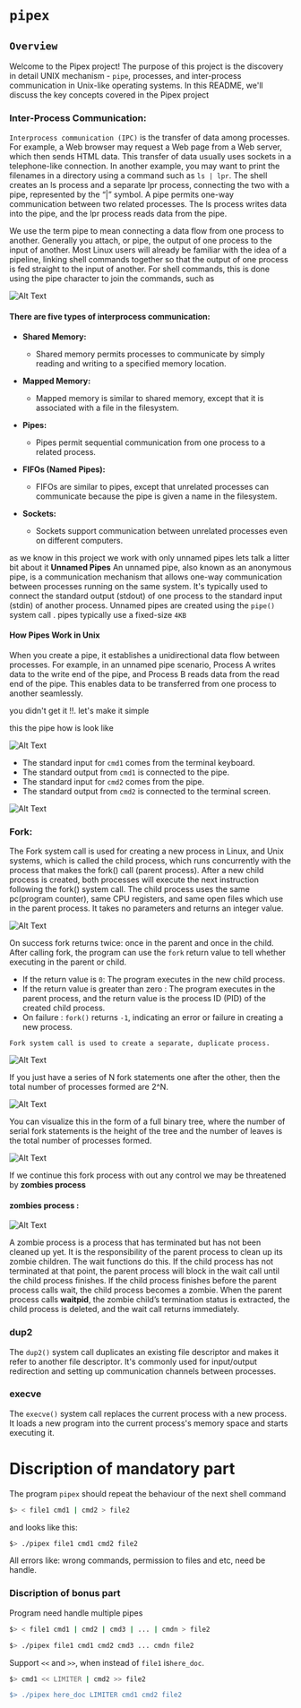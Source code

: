 # `pipex`

## `Overview`

Welcome to the Pipex project! The purpose of this project is the discovery in detail UNIX mechanism - `pipe`, processes, and inter-process communication in Unix-like operating systems.
In this README, we'll discuss the key concepts covered in the Pipex project


### Inter-Process Communication:

`Interprocess communication (IPC)` is the transfer of data among processes. For example, a
Web browser may request a Web page from a Web server, which then sends HTML data. This
transfer of data usually uses sockets in a telephone-like connection. In another example, you
may want to print the filenames in a directory using a command such as `ls | lpr`. The shell
creates an ls process and a separate lpr process, connecting the two with a pipe, represented
by the “|” symbol. A pipe permits one-way communication between two related processes.
The ls process writes data into the pipe, and the lpr process reads data from the pipe.

We use the term pipe to mean connecting a data flow from one process to another. Generally
you attach, or pipe, the output of one process to the input of another. Most Linux users will
already be familiar with the idea of a pipeline, linking shell commands together so that the
output of one process is fed straight to the input of another. For shell commands, this is done
using the pipe character to join the commands, such as


![Alt Text](/images/command.png)


#### There are five types of interprocess communication:

- **Shared Memory:**
  - Shared memory permits processes to communicate by simply reading and writing to a specified memory location.

- **Mapped Memory:**
  - Mapped memory is similar to shared memory, except that it is associated with a file in the filesystem.

- **Pipes:**
  - Pipes permit sequential communication from one process to a related process.

- **FIFOs (Named Pipes):**
  - FIFOs are similar to pipes, except that unrelated processes can communicate because the pipe is given a name in the filesystem.

- **Sockets:**
  - Sockets support communication between unrelated processes even on different computers.

as we know in this project we work with only unnamed pipes lets talk a litter bit about it
**Unnamed Pipes**
An unnamed pipe, also known as an anonymous pipe, is a communication mechanism that allows one-way communication between processes running on the same system.
It's typically used to connect the standard output (stdout) of one process to the standard input (stdin) of another process. Unnamed pipes are created using the `pipe()` system call .
pipes typically use a fixed-size `4KB`


#### How Pipes Work in Unix

When you create a pipe, it establishes a unidirectional data flow between processes. For example, in an unnamed pipe scenario, Process A writes data to the write end of the pipe, and Process B reads data from the read end of the pipe. This enables data to be transferred from one process to another seamlessly.

you didn't get it !!. let's make it simple

this the pipe how is look like


![Alt Text](/images/pipe.png)


   - The standard input for `cmd1` comes from the terminal keyboard.
   - The standard output from `cmd1` is connected to the pipe.
   - The standard input for `cmd2` comes from the pipe.
   - The standard output from `cmd2` is connected to the terminal screen.


![Alt Text](/images/pipe_work.png)


### Fork:

The Fork system call is used for creating a new process in Linux, and Unix systems, which is called the child process, which runs concurrently with the process that makes the fork() call (parent process). After a new child process is created, both processes will execute the next instruction following the fork() system call.
The child process uses the same pc(program counter), same CPU registers, and same open files which use in the parent process. It takes no parameters and returns an integer value.


![Alt Text](/images/fork.png)


On success fork returns twice: once in the parent and once in the child. After calling fork,
the program can use the `fork` return value to tell whether executing in the parent or child.


  - If the return value is `0`: The program executes in the new child process.
  - If the return value is greater than zero : The program executes in the parent process, and the return value is the process ID (PID) of the created child process.
  - On failure : `fork()` returns `-1`, indicating an error or failure in creating a new process.

`Fork system call is used to create a separate, duplicate process.`


![Alt Text](/images/fork_work.png)


If you just have a series of N fork statements one after the other, then the
total number of processes formed are 2^N.


![Alt Text](/images/equation.png)


You can visualize this in the form of a full binary tree, where the number of
serial fork statements is the height of the tree and the number of leaves is the
total number of processes formed.


![Alt Text](/images/binary_tree.jpg)


If we continue this fork process with out any control we may be threatened by **zombies process**

#### zombies process :


![Alt Text](/images/zombie.png)


A zombie process is a process that has terminated but has not been cleaned up yet. It is the responsibility of
the parent process to clean up its zombie children. The wait functions do this. If the child process has not
terminated at that point, the parent process will block in the wait call until the child process finishes. If the
child process finishes before the parent process calls wait, the child process becomes a zombie. When the
parent process calls **waitpid**, the zombie child’s termination status is extracted, the child process is deleted, and
the wait call returns immediately.


### dup2

The `dup2()` system call duplicates an existing file descriptor and makes it refer to another file descriptor. It's commonly used for input/output redirection and setting up communication channels between processes.

### execve

The `execve()` system call replaces the current process with a new process. It loads a new program into the current process's memory space and starts executing it.



# Discription of mandatory part
The program `pipex` should repeat the behaviour of the next shell command
```bash
$> < file1 cmd1 | cmd2 > file2
```
and looks like this:
```bash
$> ./pipex file1 cmd1 cmd2 file2
```
All errors like: wrong commands,  permission to files and etc, need be handle.
### Discription of bonus part
Program need handle multiple pipes
```bash
$> < file1 cmd1 | cmd2 | cmd3 | ... | cmdn > file2

$> ./pipex file1 cmd1 cmd2 cmd3 ... cmdn file2
```
Support `<<` and `>>`, when instead of `file1` is`here_doc`.
```bash
$> cmd1 << LIMITER | cmd2 >> file2

$> ./pipex here_doc LIMITER cmd1 cmd2 file2
```


